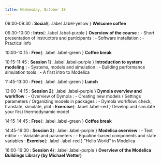 ```yaml
---
title: Wednesday, October 18
---
```


09:00-09:30 
: **Social**{: .label .label-yellow } **Welcome coffee**

09:30-10:00 
: **Intro**{: .label .label-purple } **Overview of the course**
: - Short presentation of instructors and participants
: - Software installation
: - Practical info

10:00-10:15 
: **Free**{: .label .label-green } **Coffee break**

10:15-11:45 
: **Session 1**{: .label .label-purple } **Introduction to system modeling**
: - Systems, models and simulation
: - Building performance simulation tools
: - A first intro to Modelica

11:45-13:00 
: **Free**{: .label .label-green } **Lunch**

13:00-14:15 
: **Session 2**{: .label .label-purple } **Dymola overview and workflow**
: - Overview of Dymola
: - Creating new models / Settings parameters / Organizing models in packages
: - Dymola workflow: check, translate, simulate, plot
: **Exercise**{: .label .label-red } Develop and simulate your first thermodynamic model

14:15-14:45 
: **Free**{: .label .label-green } **Coffee break**

14:45-16:00 
: **Session 3**{: .label .label-purple } **Modelica overview**
: - Text editor
: - Variable and parameters
: - Equation-based components and state variables
: **Exercise**{: .label .label-red } "Hello World" in Modelica

16:00-16:30 
: **Session 4**{: .label .label-purple } **Overview of the Modelica Buildings Library (by Michael Wetter)**



